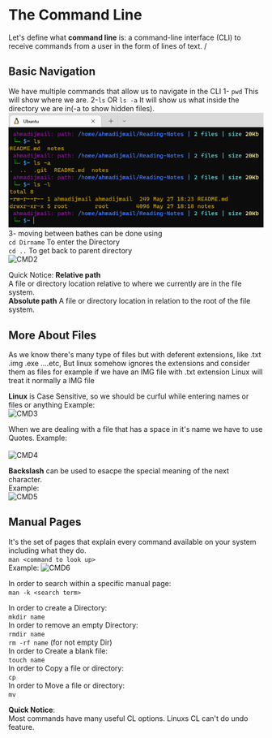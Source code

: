# The Command Line

Let's define what **command line** is: a command-line interface (CLI) to receive commands from a user in the form of lines of text. /

## **Basic Navigation** ##
We have multiple commands that allow us to navigate in the CLI 
1- ``` pwd ``` This will show where we are.
2-```ls``` OR ```ls -a``` It will show us what inside the directory we are in(-a to show hidden files).
![CMD1](CMD1.png) <br/>
3- moving between bathes can be done using <br> 
```cd Dirname``` To enter the Directory <br/>
```cd ..``` To get back to parent directory <br>
![CMD2](CMD2.png) <br/>

Quick Notice:
**Relative path** <br>
A file or directory location relative to where we currently are in the file system.<br>
**Absolute path**
A file or directory location in relation to the root of the file system.

## **More About Files** ##
As we know there's many type of files but with deferent extensions, like .txt .img .exe ....etc,
But linux somehow ignores the extensions and consider them as files for example if we have an IMG file with .txt extension Linux will treat it normally a IMG file <br>

**Linux** is Case Sensitive, so we should be curful while entering names or files or anything
Example: <br>
![CMD3](CMD3.png)


When we are dealing with a file that has a space in it's name we have to use Quotes.
Example: <br>  
![CMD4](CMD4.png)

**Backslash**  can be used to esacpe the special meaning of the next character. <br>
Example: <br>
![CMD5](CMD5.png)

## **Manual Pages** ##
It's the set of pages that explain every command available on your system including what they do.<br>
```man <command to look up>``` <br>
Example: 
![CMD6](CMD6.png)

In order to search within a specific manual page:<br> ```man -k <search term>``` <br>

In order to create a Directory: <br>
```mkdir name``` <br>
In order to remove an empty Directory:<br>
```rmdir name```<br>
```rm -rf name``` (for not empty Dir)<br> 
In order to Create a blank file:<br>
```touch name```<br>
In order to Copy a file or directory:<br>
```cp```<br>
In order to Move a file or directory:<br>
```mv```<br>

**Quick Notice**: <br>
Most commands have many useful CL options. Linuxs CL can't do undo feature.




